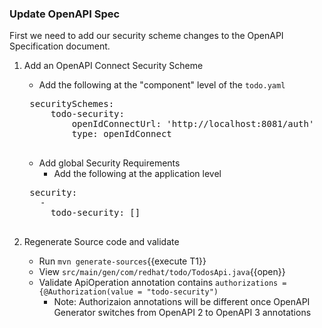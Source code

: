 ### Update OpenAPI Spec

First we need to add our security scheme changes to the OpenAPI Specification document.

1. Add an OpenAPI Connect Security Scheme
    - Add the following at the "component" level of the `todo.yaml`

    <pre class="file" data-filename="todo.yaml" data-target="insert" data-target="#TODO: Add Security Scheme">
    securitySchemes:
        todo-security:
            openIdConnectUrl: 'http://localhost:8081/auth'
            type: openIdConnect
    </pre>
    - Add global Security Requirements
      - Add the following at the application level
    <pre class="file" data-filename="todo.yaml" data-target="insert" data-target="#TODO: Add Security Scheme">
    security:
      -
        todo-security: []
    </pre>
2. Regenerate Source code and validate
    - Run `mvn generate-sources`{{execute T1}}
    - View `src/main/gen/com/redhat/todo/TodosApi.java`{{open}}
    - Validate ApiOperation annotation contains `authorizations = {@Authorization(value = "todo-security")`
      - Note: Authorizaion annotations will be different once OpenAPI Generator switches from OpenAPI 2 to OpenAPI 3 annotations
